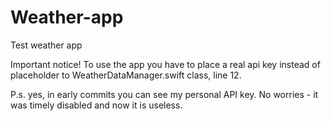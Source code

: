 # Weather-app
Test weather app

Important notice!
To use the app you have to place a real api key instead of placeholder to WeatherDataManager.swift class, line 12.

P.s. yes, in early commits you can see my personal API key. No worries - it was timely disabled and now it is useless.
